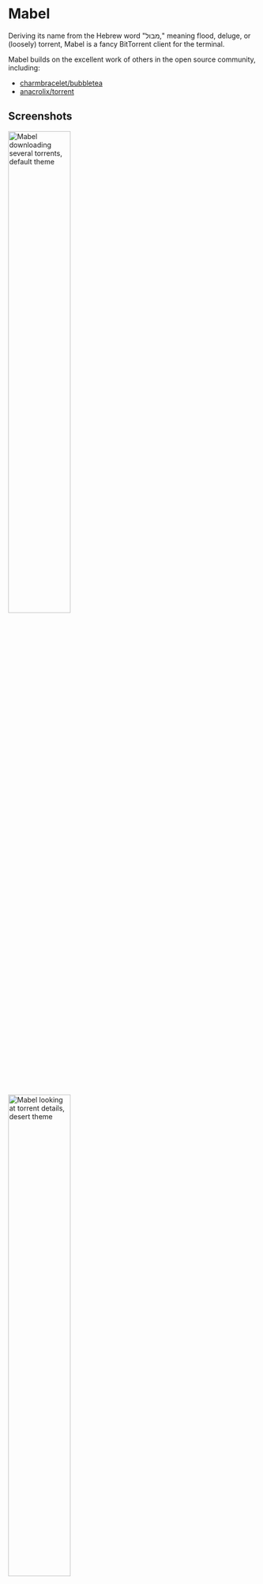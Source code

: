# Mabel

Deriving its name from the Hebrew word "מבול," meaning flood, deluge, or
(loosely) torrent, Mabel is a fancy BitTorrent client for the terminal.

Mabel builds on the excellent work of others in the open source
community, including:

- [charmbracelet/bubbletea]
- [anacrolix/torrent]

## Screenshots

<img width="50%" src="/default.png" alt="Mabel downloading several torrents, default theme">
<img width="50%" src="/desert.png" alt="Mabel looking at torrent details, desert theme">

## Prerequisites

- A [Nerd Font] installed and enabled in your terminal

## Install

Coming soon to a package manager near you!

```sh
go install github.com/smmr-software/mabel@latest
```

## Usage

```
mabel [OPTIONS] [TORRENT]...
```

When run without any arguments, Mabel starts a full TUI client.

When passed a single torrent (infohash, magnet link, `.torrent` file),
Mabel starts in "mini" mode.

When multiple torrents are provided as arguments, Mabel opens the full
TUI client with the corresponding torrents added.

### mini

The mini client downloads a single torrent, displaying its name and
download stats. Press `q` or `ctrl+c` to close the client.

### full

The full client manages a list of torrents downloading in parallel.

A brief breakdown of the controls:

- Scroll through the list with `hjkl` or the arrow keys
- Press `a` to add a torrent
- Get more details about a torrent with `return`
- Perhaps most importantly – press `?` to expand the help menu at the
  bottom of the view

Once again, press `q` or `ctrl+c` to close the client.

## Config and Flags

Mabel can be configured via a TOML file or via flags at runtime. Flags
take precedence over the config file.

### Config File

Located at `$XDG_CONFIG_HOME/mabel/config.toml`. A basic example:
```toml
# The default torrent download directory.
# Supports expansion of ~ characters
# Default: $XDG_DOWNLOAD_DIR
download = "~/movies/buffer"

# The port to which the client will bind
# Default: 42069
port = 126

# Toggle client logging (logs are written to $XDG_STATE_HOME/mabel)
log = false
```

#### Theme

The `theme` key is special, as it can be one of two types.

As a string, `theme` selects one of our default themes. The currently
available themes are:
- default
- desert
- purple
- 8-bit/ansi

As a table [a.k.a (hash)map or dictionary], the `theme` key can also
allow you to customize your colors in-depth. The `theme.base` key
provides a fallback for any unset values in the table, and follows the
same rules as the string `theme` key.

The `theme.gradient*` keys customize the gradients used in progress
bars throughout Mabel. `gradient-solid` takes precedence over
`gradient-start` and `gradient-end`. The latter two only work with
24-bit color.

Some examples:
```toml
# just the desert theme
theme = "desert"

# default, with a red primary color
[theme]
base = "default"
primary = "#FF0000"

# the same as previous
[theme]
primary = "#FF0000"

# 8-bit, with a blue error color
[theme]
base = "8-bit"
error = "12"

# default, with a gradient from Pink Lightly Toasted to SMMR Software
# Example Color 2 (https://colornames.org/color/990d35)
[theme]
gradient-start = "#D52941"
gradient-end = "#990D35"

# a completely custom theme where everything is green
[theme]
primary = "#00FF00"
light = "#00FF00"
dark = "#00FF00"
error = "#00FF00"
tooltip = "#00FF00"
gradient-solid = "#00FF00"
```

### Flags

Runtime flags are documented in Mabel's help message, which you can
view by passing `-h` on invocation. Flags encompass all the options
configurable in the TOML config, plus help and version information
messages.

## License

[GPLv3](COPYING).

***

A [SMMR Software] creation. 🏖

[charmbracelet/bubbletea]: https://github.com/charmbracelet/bubbletea
[anacrolix/torrent]: https://github.com/anacrolix/torrent
[Nerd Font]: https://www.nerdfonts.com
[SMMR Software]: https://smmr.software/
